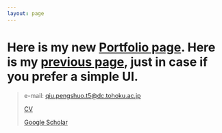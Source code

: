 ```yaml
---
layout: page
---
```


# Here is my new [Portfolio page](https://portfolio-1vr2.vercel.app/). Here is my [previous page](https://prnszz.github.io/english/), just in case if you prefer a simple UI.


> e-mail: qiu.pengshuo.t5@dc.tohoku.ac.jp
>
> [CV](https://prnszz.github.io/CV.pdf)
>
> [Google Scholar](https://scholar.google.fr/citations?hl=zh-CN&pli=1&user=g2JKUtEAAAAJ)

